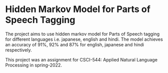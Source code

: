 # Hidden Markov Model for Parts of Speech Tagging

The project aims to use hidden markov model for Parts of Speech tagging for different languages i.e. 
japanese, english and hindi. The model achieves an accuracy of 91%, 92% and 87% for english, japanese and hindi 
respectively. 

This project was an assignment for CSCI-544: Applied Natural Language Processing in spring-2022.